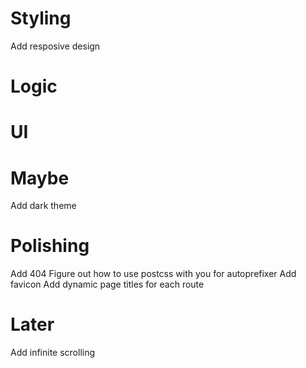 # Styling

Add resposive design


# Logic

# UI

# Maybe
Add dark theme

# Polishing

Add 404
Figure out how to use postcss with you for autoprefixer
Add favicon
Add dynamic page titles for each route


# Later

Add infinite scrolling







